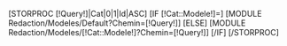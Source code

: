 [STORPROC [!Query!]|Cat|0|1|Id|ASC]
	[IF [!Cat::Modele!]=]
		[MODULE Redaction/Modeles/Default?Chemin=[!Query!]]
	[ELSE]
		[MODULE Redaction/Modeles/[!Cat::Modele!]?Chemin=[!Query!]]
	[/IF]
[/STORPROC]

